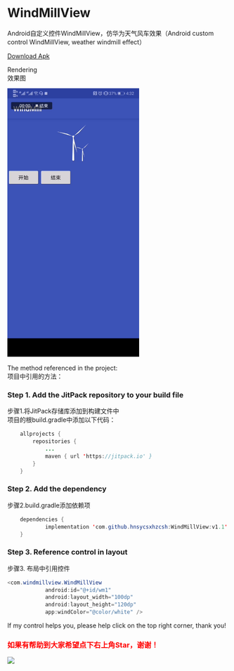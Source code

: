 # WindMillView
Android自定义控件WindMillView，仿华为天气风车效果（Android custom control WindMillView, weather windmill effect）

<a href="https://github.com/hnsycsxhzcsh/WindMillView/blob/master/mysrc/windmill.apk">Download Apk</a>

Rendering</br>
效果图

<img src="https://github.com/hnsycsxhzcsh/WindMillView/blob/master/mysrc/windmill.gif" width="300" height="612">

The method referenced in the project:</br>
项目中引用的方法：

### Step 1. Add the JitPack repository to your build file </br>
步骤1.将JitPack存储库添加到构建文件中</br>
项目的根build.gradle中添加以下代码：
```Java
	allprojects {
		repositories {
			...
			maven { url 'https://jitpack.io' }
		}
	}
```
### Step 2. Add the dependency</br>
步骤2.build.gradle添加依赖项
```Java
	dependencies {
	        implementation 'com.github.hnsycsxhzcsh:WindMillView:v1.1'
	}
```
### Step 3. Reference control in layout</br>
步骤3. 布局中引用控件
```Java
<com.windmillview.WindMillView
            android:id="@+id/wm1"
            android:layout_width="100dp"
            android:layout_height="120dp"
            app:windColor="@color/white" />
```
If my control helps you, please help click on the top right corner, thank you!</br>
### <font color="#FF0000">如果有帮助到大家希望点下右上角Star，谢谢！</font>

[![](https://www.jitpack.io/v/hnsycsxhzcsh/WindMillView.svg)](https://www.jitpack.io/#hnsycsxhzcsh/WindMillView)
